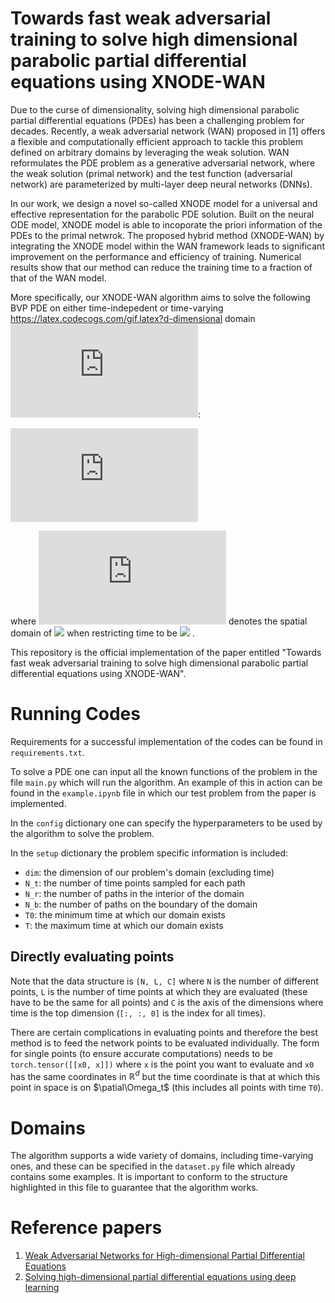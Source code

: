 # Towards fast weak adversarial training to solve high dimensional parabolic partial differential equations using XNODE-WAN

Due to the curse of dimensionality, solving high dimensional parabolic partial differential equations (PDEs) has been a challenging problem for decades. Recently, a weak adversarial network (WAN) proposed in [1] offers a flexible and computationally efficient approach to tackle this problem defined on arbitrary domains by leveraging the weak solution. WAN reformulates the PDE problem as a generative adversarial network, where the weak solution (primal network) and the test function (adversarial network) are parameterized by multi-layer deep neural networks (DNNs). 

In our work, we design a novel so-called XNODE model for a universal and effective representation for the parabolic PDE solution. Built on the neural ODE model, XNODE model is able to incoporate the priori information of the PDEs to the primal netwrok. The proposed hybrid method (XNODE-WAN) by integrating the XNODE model within the WAN framework leads to significant improvement on the performance and efficiency of training. Numerical results show that our method can reduce the training time to a fraction of that of the WAN model. 

More specifically, our XNODE-WAN algorithm aims to solve the following BVP PDE on either time-indepedent or time-varying https://latex.codecogs.com/gif.latex?d-dimensional domain ![equation](https://latex.codecogs.com/gif.latex?%5Cmathcal%7BD%7D%5Cin%20%5B0%2CT%5D%5Ctimes%20%5Cmathbb%7BR%7D%5Ed):

![equation](https://latex.codecogs.com/gif.latex?%5Cbegin%7Balign*%7D%20%5Cbegin%7Bcases%7D%20%5Cpartial_t%20u%28t%2C%5Cmathbf%7Bx%7D%29-%5Coverset%7Bd%7D%7B%5Cunderset%7Bi%3D1%7D%7B%5Csum%7D%7D%5Cpartial_i%5CBig%28%5Coverset%7Bd%7D%7B%5Cunderset%7Bi%3D1%7D%7B%5Csum%7D%7Da_%7Bij%7D%28t%2C%5Cmathbf%7Bx%7D%29%20%5Cpartial_ju%28t%2C%5Cmathbf%7Bx%7D%29%5CBig%29&plus;%5Coverset%7Bd%7D%7B%5Cunderset%7Bi%3D1%7D%7B%5Csum%7D%7Db_i%28t%2C%5Cmathbf%7Bx%7D%29%5Cpartial_iu%28t%2C%5Cmathbf%7Bx%7D%5C%29&plus;c%28u%2C%20t%2C%5Cmathbf%7Bx%7D%29-f%28t%2C%5Cmathbf%7Bx%7D%29%3D0%20%26%5Ctext%7B%20for%20%7D%20%28t%2C%20%5Cmathbf%7Bx%7D%29%20%5Cin%20%5Cmathcal%7BD%7D%2C%5C%5C%20u%28t%2C%20%5Cmathbf%7Bx%7D%29%3D%20g%28t%2C%5Cmathbf%7Bx%7D%29%20%26%20%5Ctext%7Bon%20%7D%5Cpartial%20%5Cmathcal%7BD%7D%2C%5C%5C%20u%280%2C%5Cmathbf%7Bx%7D%29-h%28%5Cmathbf%7Bx%7D%29%3D0%20%26%20%5Ctext%7Bon%20%7D%5COmega%280%29%2C%20%5Cend%7Bcases%7D%20%5Cend%7Balign*%7D)

where ![equation](https://latex.codecogs.com/gif.latex?%5COmega%28t%29%3A%3D%20%5C%7B%5Cmathbf%7Bx%7D%20%7C%20%28t%2C%20%5Cmathbf%7Bx%7D%29%20%5Cin%20%5Cmathcal%7BD%7D%5C%7D) denotes the spatial domain of <img src="https://latex.codecogs.com/gif.latex?\mathcal{D}" />  when restricting time to be <img src="https://latex.codecogs.com/gif.latex?t" /> .



This repository is the official implementation of the paper entitled "Towards fast weak adversarial training to solve high dimensional parabolic partial differential equations using XNODE-WAN".

# Running Codes
Requirements for a successful implementation of the codes can be found in `requirements.txt`.

To solve a PDE one can input all the known functions of the problem in the file `main.py` which will run the algorithm. An example of this in action can be found in the `example.ipynb` file in which our test problem from the paper is implemented.

In the `config` dictionary one can specify the hyperparameters to be used by the algorithm to solve the problem. 

In the `setup` dictionary the problem specific information is included:
- `dim`: the dimension of our problem's domain (excluding time)
- `N_t`: the number of time points sampled for each path
- `N_r`: the number of paths in the interior of the domain
- `N_b`: the number of paths on the boundary of the domain
- `T0`: the minimum time at which our domain exists
- `T`: the maximum time at which our domain exists

## Directly evaluating points
Note that the data structure is `[N, L, C]` where `N` is the number of different points, `L` is the number of time points at which they are evaluated (these have to be the same for all points) and `C` is the axis of the dimensions where time is the top dimension (`[:, :, 0]` is the index for all times).

There are certain complications in evaluating points and therefore the best method is to feed the network points to be evaluated individually. The form for single points (to ensure accurate computations) needs to be `torch.tensor([[x0, x]])` where `x` is the point you want to evaluate and `x0` has the same coordinates in $\mathbb{R}^d$ but the time coordinate is that at which this point in space is on $\patial\Omega_t$ (this includes all points with time `T0`).

# Domains
The algorithm supports a wide variety of domains, including time-varying ones, and these can be specified in the `dataset.py` file which already contains some examples. It is important to conform to the structure highlighted in this file to guarantee that the algorithm works.

# Reference papers
1. [Weak Adversarial Networks for High-dimensional Partial
Differential Equations](https://arxiv.org/pdf/1907.08272.pdf)
2. [Solving high-dimensional partial differential equations using deep learning](https://www.pnas.org/content/115/34/8505)
